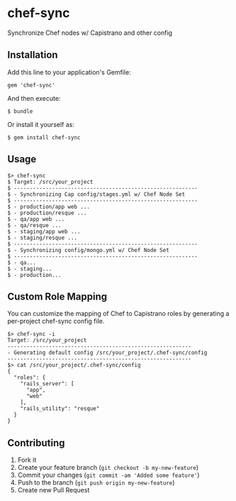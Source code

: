 chef-sync
=========

Synchronize Chef nodes w/ Capistrano and other config

## Installation

Add this line to your application's Gemfile:

    gem 'chef-sync'

And then execute:

    $ bundle

Or install it yourself as:

    $ gem install chef-sync

## Usage

    $> chef-sync
    $ Target: /src/your_project
    $ ----------------------------------------------------------
    $ - Synchronizing Cap config/stages.yml w/ Chef Node Set
    $ ----------------------------------------------------------
    $ - production/app web ...
    $ - production/resque ...
    $ - qa/app web ...
    $ - qa/resque ...
    $ - staging/app web ...
    $ - staging/resque ...
    $ ----------------------------------------------------------
    $ - Synchronizing config/mongo.yml w/ Chef Node Set
    $ ----------------------------------------------------------
    $ - qa...
    $ - staging...
    $ - production...

## Custom Role Mapping
You can customize the mapping of Chef to Capistrano roles by generating a
per-project chef-sync config file.

    $> chef-sync -i
    Target: /src/your_project
    ----------------------------------------------------------
    - Generating default config /src/your_project/.chef-sync/config
    ----------------------------------------------------------
    $> cat /src/your_project/.chef-sync/config
    {
      "roles": {
        "rails_server": [
          "app",
          "web"
        ],
        "rails_utility": "resque"
      }
    }

## Contributing

1. Fork it
2. Create your feature branch (`git checkout -b my-new-feature`)
3. Commit your changes (`git commit -am 'Added some feature'`)
4. Push to the branch (`git push origin my-new-feature`)
5. Create new Pull Request
